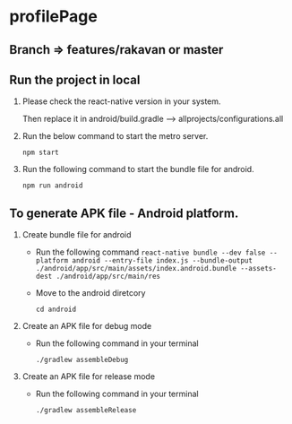 # profilePage

## Branch => features/rakavan or master 

## Run the project in local

1. Please check the react-native version in your system. 
   
   Then replace it in android/build.gradle --> allprojects/configurations.all

2. Run the below command to start the metro server.

    `npm start`

3. Run the following command to start the bundle file for android.

    `npm run android`


## To generate APK file - Android platform.

1. Create bundle file for android
    - Run the following command
        `react-native bundle --dev false --platform android --entry-file index.js --bundle-output ./android/app/src/main/assets/index.android.bundle --assets-dest ./android/app/src/main/res`
   
    - Move to the android diretcory
        
        `cd android`

2. Create an APK file for debug mode
    - Run the following command in your terminal
         
         `./gradlew assembleDebug`

3. Create an APK file for release mode
    - Run the following command in your terminal
         
         `./gradlew assembleRelease`

         
